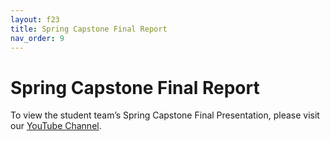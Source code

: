 ```yaml
---
layout: f23
title: Spring Capstone Final Report
nav_order: 9
---
```


# Spring Capstone Final Report

To view the student team’s Spring Capstone Final Presentation, please visit our [YouTube Channel](https://www.youtube.com/channel/UC4V5eM-VEtVinrKIEWKwFWw). 
